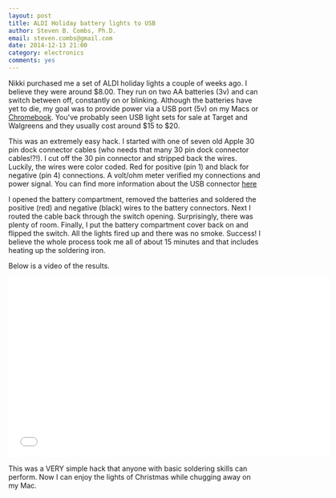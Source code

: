 ```yaml
---
layout: post
title: ALDI Holiday battery lights to USB
author: Steven B. Combs, Ph.D.
email: steven.combs@gmail.com
date: 2014-12-13 21:00
category: electronics
comments: yes
---
```


Nikki purchased me a set of ALDI holiday lights a couple of weeks ago. I believe they were around $8.00. They run on two AA batteries (3v) and can switch between off, constantly on or blinking. Although the batteries have yet to die, my goal was to provide power via a USB port (5v) on my Macs or [Chromebook](http://www.stevencombs.com/chrome.html). You've probably seen USB light sets for sale at Target and Walgreens and they usually cost around $15 to $20.

This was an extremely easy hack. I started with one of seven old Apple 30 pin dock connector cables (who needs that many 30 pin dock connector cables!?!). I cut off the 30 pin connector and stripped back the wires. Luckily, the wires were color coded. Red for positive (pin 1) and black for negative (pin 4) connections. A volt/ohm meter verified my connections and power signal. You can find more information about the USB connector [here](http://pinouts.ru/Slots/usb_pinout.shtml)

I opened the battery compartment, removed the batteries and soldered the positive (red) and negative (black) wires to the battery connectors. Next I routed the cable back through the switch opening. Surprisingly, there was plenty of room. Finally, I put the battery compartment cover back on and flipped the switch. All the lights fired up and there was no smoke. Success! I believe the whole process took me all of about 15 minutes and that includes heating up the soldering iron.

Below is a video of the results.

<p><iframe src="//player.vimeo.com/video/114452584" width="640" height="360" frameborder="0" webkitallowfullscreen mozallowfullscreen allowfullscreen></iframe></p>

This was a VERY simple hack that anyone with basic soldering skills can perform. Now I can enjoy the lights of Christmas while chugging away on my Mac.
